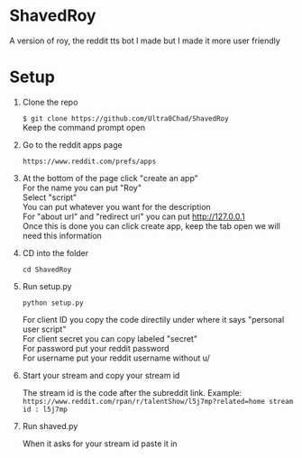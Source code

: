 # ShavedRoy
A version of roy, the reddit tts bot I made but I made it more user friendly

# Setup
1. Clone the repo

      `$ git clone https://github.com/Ultra0Chad/ShavedRoy` <br>
      Keep the command prompt open

2. Go to the reddit apps page

      `https://www.reddit.com/prefs/apps`
 
3. At the bottom of the page click "create an app" <br>
      For the name you can put "Roy" <br>
      Select "script" <br>
      You can put whatever you want for the description <br>
      For "about url" and "redirect uri" you can put http://127.0.0.1 <br>
      Once this is done you can click create app, keep the tab open we will need this information <br>
      
4. CD into the folder

      `cd ShavedRoy`
      
5. Run setup.py

      `python setup.py`
      
      For client ID you copy the code directily under where it says "personal user script" <br>
      For client secret you can copy labeled "secret" <br>
      For password put your reddit password <br>
      For username put your reddit username without u/ <br>
      
6. Start your stream and copy your stream id

      The stream id is the code after the subreddit link. Example: <br>
      `https://www.reddit.com/rpan/r/talentShow/l5j7mp?related=home stream id : l5j7mp`
      
7. Run shaved.py

      When it asks for your stream id paste it in
      

      
